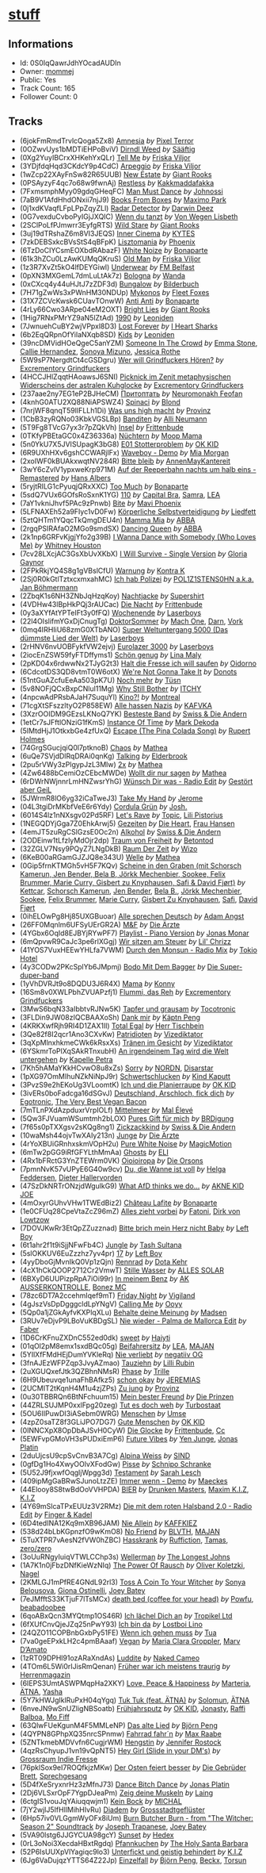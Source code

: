 # [stuff](https://open.spotify.com/playlist/0S0IqQawrJdhYOcadAUDIn)
## Informations
<!-- META_BEGIN -->
- Id: 0S0IqQawrJdhYOcadAUDIn
- Owner: [mommej](https://open.spotify.com/user/mommej)
- Public: Yes
- Track Count: 165
- Follower Count: 0
<!-- META_END -->


## Tracks
<!-- TRACK_LIST_BEGIN -->
- (6jokFmRmdTrvlcQoga5Zx8) [Amnesia](https://open.spotify.com/track/6jokFmRmdTrvlcQoga5Zx8) *by* [Pixel Terror](https://open.spotify.com/artist/3DajvNySJjylWpCSeXefFm)
- (0OZwvUys1bMDTiEHPoBviV) [Dirndl Weed](https://open.spotify.com/track/0OZwvUys1bMDTiEHPoBviV) *by* [Sääftig](https://open.spotify.com/artist/4q3hVjQ64ODTveUdXsy2Jw)
- (0Xg2YuyIBCrxXHKehYxQLr) [Tell Me](https://open.spotify.com/track/0Xg2YuyIBCrxXHKehYxQLr) *by* [Friska Viljor](https://open.spotify.com/artist/3gToxmSxuAo27Aa0wD8Yul)
- (3YDjfdqHqd3CKdcY9p4CdC) [Arpeggio](https://open.spotify.com/track/3YDjfdqHqd3CKdcY9p4CdC) *by* [Friska Viljor](https://open.spotify.com/artist/3gToxmSxuAo27Aa0wD8Yul)
- (1wZcp22XAyFnSw82R65UUB) [New Estate](https://open.spotify.com/track/1wZcp22XAyFnSw82R65UUB) *by* [Giant Rooks](https://open.spotify.com/artist/5wD0owYApRtYmjPWavWKvb)
- (0PSAyzyF4qc7o68w9fwnAj) [Restless](https://open.spotify.com/track/0PSAyzyF4qc7o68w9fwnAj) *by* [Kakkmaddafakka](https://open.spotify.com/artist/4HV7yKF3SRpY6I0gxu7hm9)
- (7FxmsmphMyy09gdqGHeqFC) [Man Must Dance](https://open.spotify.com/track/7FxmsmphMyy09gdqGHeqFC) *by* [Johnossi](https://open.spotify.com/artist/0k5NrYJAazGYrIhzrDslcT)
- (7aB9V1AfdHhdONxii7njJ9) [Books From Boxes](https://open.spotify.com/track/7aB9V1AfdHhdONxii7njJ9) *by* [Maximo Park](https://open.spotify.com/artist/048FBwXjFYBWxSggPDipic)
- (0j1xdKVaqfLFpLPpZqyZLl) [Radar Detector](https://open.spotify.com/track/0j1xdKVaqfLFpLPpZqyZLl) *by* [Darwin Deez](https://open.spotify.com/artist/5ERkupmHea6uS0nwKr2zcz)
- (0G7vexduCvboPyIGjJXQIC) [Wenn du tanzt](https://open.spotify.com/track/0G7vexduCvboPyIGjJXQIC) *by* [Von Wegen Lisbeth](https://open.spotify.com/artist/0uNoScPvcAL4krqNZfeJBq)
- (2SClPoLfPJmwrr3EyfgRTS) [Wild Stare](https://open.spotify.com/track/2SClPoLfPJmwrr3EyfgRTS) *by* [Giant Rooks](https://open.spotify.com/artist/5wD0owYApRtYmjPWavWKvb)
- (3uj19dTRshaZ6m8VI3JEQS) [Inner Cinema](https://open.spotify.com/track/3uj19dTRshaZ6m8VI3JEQS) *by* [KYTES](https://open.spotify.com/artist/1q8H46YhdCtAO8tXHIWe2d)
- (7zkDEBSxkcBVsStS4qBFpK) [Lisztomania](https://open.spotify.com/track/7zkDEBSxkcBVsStS4qBFpK) *by* [Phoenix](https://open.spotify.com/artist/1xU878Z1QtBldR7ru9owdU)
- (6TzDoCIYCsmEOXbdRAbazF) [White Noize](https://open.spotify.com/track/6TzDoCIYCsmEOXbdRAbazF) *by* [Bonaparte](https://open.spotify.com/artist/2jwl8DJIsmnFbA5vPdGSCy)
- (61k3hZCu0LzAwKUMqQKruS) [Old Man](https://open.spotify.com/track/61k3hZCu0LzAwKUMqQKruS) *by* [Friska Viljor](https://open.spotify.com/artist/3gToxmSxuAo27Aa0wD8Yul)
- (1z3R7XvZt5kO4lfDEYGiwl) [Underwear](https://open.spotify.com/track/1z3R7XvZt5kO4lfDEYGiwl) *by* [FM Belfast](https://open.spotify.com/artist/22V3XeUvqBmVzu82JdKFWi)
- (0pXN3MXGemL7dmLuLtAk7z) [Bologna](https://open.spotify.com/track/0pXN3MXGemL7dmLuLtAk7z) *by* [Wanda](https://open.spotify.com/artist/6Kg9EvjSnEm5swmrvWCJyB)
- (0xCXcq4y44uHJtJ7zZDF3d) [Bungalow](https://open.spotify.com/track/0xCXcq4y44uHJtJ7zZDF3d) *by* [Bilderbuch](https://open.spotify.com/artist/2ErWLckuGFl84nGmg5fwyG)
- (7H71gZwWs3xPWnHM30NDUp) [Mykonos](https://open.spotify.com/track/7H71gZwWs3xPWnHM30NDUp) *by* [Fleet Foxes](https://open.spotify.com/artist/4EVpmkEwrLYEg6jIsiPMIb)
- (31X7ZCVcKwsk6CUavTOnwW) [Anti Anti](https://open.spotify.com/track/31X7ZCVcKwsk6CUavTOnwW) *by* [Bonaparte](https://open.spotify.com/artist/2jwl8DJIsmnFbA5vPdGSCy)
- (4rLy66Cwo3ARpe04eM2OXT) [Bright Lies](https://open.spotify.com/track/4rLy66Cwo3ARpe04eM2OXT) *by* [Giant Rooks](https://open.spotify.com/artist/5wD0owYApRtYmjPWavWKvb)
- (1Hig7RNxPMrYZ9aN5lZtAd) [1990](https://open.spotify.com/track/1Hig7RNxPMrYZ9aN5lZtAd) *by* [Leoniden](https://open.spotify.com/artist/1zwtew8BGPk66RKGQqtPCX)
- (7JwnuehCuBY2wjVPpxl8D3) [Lost Forever](https://open.spotify.com/track/7JwnuehCuBY2wjVPpxl8D3) *by* [I Heart Sharks](https://open.spotify.com/artist/4HHftqPaBwXIk5C7GOLI7y)
- (6b2EqQRpnOfYilaNXqb8SD) [Kids](https://open.spotify.com/track/6b2EqQRpnOfYilaNXqb8SD) *by* [Leoniden](https://open.spotify.com/artist/1zwtew8BGPk66RKGQqtPCX)
- (39ncDMVidHOeQgeC5anYZM) [Someone In The Crowd](https://open.spotify.com/track/39ncDMVidHOeQgeC5anYZM) *by* [Emma Stone](https://open.spotify.com/artist/68Uwx1d3EbjDJhYsLjqvIq), [Callie Hernandez](https://open.spotify.com/artist/13kKxNPnxPeeWQaAaZwvCP), [Sonoya Mizuno](https://open.spotify.com/artist/4FFGJ9ERSX06Sl8hD7GRVv), [Jessica Rothe](https://open.spotify.com/artist/21yiGQIpkiP8edfxDipQaW)
- (5W9sP7NergdtCt4cGSDgru) [Wer will Grindfuckers Hören?](https://open.spotify.com/track/5W9sP7NergdtCt4cGSDgru) *by* [Excrementory Grindfuckers](https://open.spotify.com/artist/3LB1BBuItGcDVtmEdmJBLh)
- (4HCCJHlZqqtHAoawsJ6SNI) [Picknick im Zenit metaphysischen Widerscheins der astralen Kuhglocke](https://open.spotify.com/track/4HCCJHlZqqtHAoawsJ6SNI) *by* [Excrementory Grindfuckers](https://open.spotify.com/artist/3LB1BBuItGcDVtmEdmJBLh)
- (237aae2ny7EG1eP2BJHeCM) [Притоптать](https://open.spotify.com/track/237aae2ny7EG1eP2BJHeCM) *by* [Neuromonakh Feofan](https://open.spotify.com/artist/5Lr1Om17ha56YMl8ejZIKe)
- (4knhG0ATU2XQ88NiAPSWZ4) [Spinaci](https://open.spotify.com/track/4knhG0ATU2XQ88NiAPSWZ4) *by* [Blond](https://open.spotify.com/artist/4WnfD0e5J91W7zyHBK6svA)
- (7nrjWF8qnqT59lIFLLh1Di) [Was uns high macht](https://open.spotify.com/track/7nrjWF8qnqT59lIFLLh1Di) *by* [Provinz](https://open.spotify.com/artist/2f7f3AmL16mmiAmYnxmmfx)
- (1CbB3zyRQNo03KbkVGSLBp) [Banditen](https://open.spotify.com/track/1CbB3zyRQNo03KbkVGSLBp) *by* [Alli Neumann](https://open.spotify.com/artist/2fUZ5QodNiQntWefUy6Jfh)
- (5T9Fg8TVcG7yx3r7pZQkVh) [Insel](https://open.spotify.com/track/5T9Fg8TVcG7yx3r7pZQkVh) *by* [Frittenbude](https://open.spotify.com/artist/7jy0nL3F5ehHJxXYMBImkk)
- (0TKfyPBEtaGC0x4Z36336a) [Nüchtern](https://open.spotify.com/track/0TKfyPBEtaGC0x4Z36336a) *by* [Moop Mama](https://open.spotify.com/artist/49rpD3gtSpIjsZNxdwhuYl)
- (5n0YkU7X5JVISUpagK3bG8) [E01 Stotterproblem](https://open.spotify.com/track/5n0YkU7X5JVISUpagK3bG8) *by* [OK KID](https://open.spotify.com/artist/5syyAQTWJ2BaLtjOKE99MK)
- (6R9UXhHXv6gshCCWARjIFx) [Waveboy - Demo](https://open.spotify.com/track/6R9UXhHXv6gshCCWARjIFx) *by* [Mia Morgan](https://open.spotify.com/artist/5Uw20NgiZnH2WMcpQ7FdRB)
- (2xoIWF0kBUAkxwqtNV284R) [Bitte bleib](https://open.spotify.com/track/2xoIWF0kBUAkxwqtNV284R) *by* [AnnenMayKantereit](https://open.spotify.com/artist/23xqmJEN3oVxwzqtNIyR5m)
- (3wY6cZvlV1ypxweKrp971M) [Auf der Reeperbahn nachts um halb eins - Remastered](https://open.spotify.com/track/3wY6cZvlV1ypxweKrp971M) *by* [Hans Albers](https://open.spotify.com/artist/66wJy7S34HLP7zed2DfuCO)
- (5ryjtRILG1cPyuqjQRxXXC) [Too Much](https://open.spotify.com/track/5ryjtRILG1cPyuqjQRxXXC) *by* [Bonaparte](https://open.spotify.com/artist/2jwl8DJIsmnFbA5vPdGSCy)
- (5sdQ7VUx6GOfsRoSxnK1YG) [110](https://open.spotify.com/track/5sdQ7VUx6GOfsRoSxnK1YG) *by* [Capital Bra](https://open.spotify.com/artist/4WZGDpNwrC0vNQyl9QzF7d), [Samra](https://open.spotify.com/artist/6h1s4i4XKIYv4ErDelLDN0), [LEA](https://open.spotify.com/artist/5Yo5iU2nf4H41waPl4ZnS1)
- (7aY1vkniJhvf5PAc9zPnwb) [Bite](https://open.spotify.com/track/7aY1vkniJhvf5PAc9zPnwb) *by* [Mavi Phoenix](https://open.spotify.com/artist/0Lt05xaSe2ACmAiSkIdcSm)
- (5LFNAXEh52a9FIyc1vD0Fw) [Körperliche Selbstverteidigung](https://open.spotify.com/track/5LFNAXEh52a9FIyc1vD0Fw) *by* [Liedfett](https://open.spotify.com/artist/1KiNsBHJte2NL9dNjiw1ye)
- (5ztQHTm1YQqcTkQmgDEU4n) [Mamma Mia](https://open.spotify.com/track/5ztQHTm1YQqcTkQmgDEU4n) *by* [ABBA](https://open.spotify.com/artist/0LcJLqbBmaGUft1e9Mm8HV)
- (2rgqPSIRAfaO2MGo9smdSX) [Dancing Queen](https://open.spotify.com/track/2rgqPSIRAfaO2MGo9smdSX) *by* [ABBA](https://open.spotify.com/artist/0LcJLqbBmaGUft1e9Mm8HV)
- (2k1np6GRFvKjgjYfo2g39B) [I Wanna Dance with Somebody (Who Loves Me)](https://open.spotify.com/track/2k1np6GRFvKjgjYfo2g39B) *by* [Whitney Houston](https://open.spotify.com/artist/6XpaIBNiVzIetEPCWDvAFP)
- (7cv28LXcjAC3GsXbUvXKbX) [I Will Survive - Single Version](https://open.spotify.com/track/7cv28LXcjAC3GsXbUvXKbX) *by* [Gloria Gaynor](https://open.spotify.com/artist/6V6WCgi7waF55bJmylC4H5)
- (2FPkRkjYQ4S8g1gVBslCfU) [Warnung](https://open.spotify.com/track/2FPkRkjYQ4S8g1gVBslCfU) *by* [Kontra K](https://open.spotify.com/artist/4lDiJcOJ2GLCK6p9q5BgfK)
- (2Sj0R0kGtlTztxcxmxahMC) [Ich hab Polizei](https://open.spotify.com/track/2Sj0R0kGtlTztxcxmxahMC) *by* [POL1Z1STENS0HN a.k.a. Jan Böhmermann](https://open.spotify.com/artist/4yos94vHbPhhiNdyYO2uan)
- (2ZbqK1s6NH3ZNbJqHzqKoy) [Nachtjacke](https://open.spotify.com/track/2ZbqK1s6NH3ZNbJqHzqKoy) *by* [Supershirt](https://open.spotify.com/artist/09e4HLtPndIxnyrFduAgsn)
- (4VDHw43lBpHkPQj3rAUCac) [Die Nacht](https://open.spotify.com/track/4VDHw43lBpHkPQj3rAUCac) *by* [Frittenbude](https://open.spotify.com/artist/7jy0nL3F5ehHJxXYMBImkk)
- (0y3aXYfAtYPTeIFt3y0fFQ) [Wochenende](https://open.spotify.com/track/0y3aXYfAtYPTeIFt3y0fFQ) *by* [Laserboys](https://open.spotify.com/artist/1KqYniwvcfPmNdI8Xct8FN)
- (22l4OIslifmYGxDjCnugTg) [DoktorSommer](https://open.spotify.com/track/22l4OIslifmYGxDjCnugTg) *by* [Mach One](https://open.spotify.com/artist/1WPthKKpcmNyzOHqc2E0v9), [Darn](https://open.spotify.com/artist/1lk3UJYIgX0Mke4RbWAXDh), [Vork](https://open.spotify.com/artist/5AuI3joQlH4Llv8L8YADCf)
- (0mq4IRHIiU68zmG0XTbANO) [Super Weltuntergang 5000 (Das dümmste Lied der Welt)](https://open.spotify.com/track/0mq4IRHIiU68zmG0XTbANO) *by* [Laserboys](https://open.spotify.com/artist/1KqYniwvcfPmNdI8Xct8FN)
- (2rHNV6nvUOBFykfVW2ejvj) [Eurolazer 3000](https://open.spotify.com/track/2rHNV6nvUOBFykfVW2ejvj) *by* [Laserboys](https://open.spotify.com/artist/1KqYniwvcfPmNdI8Xct8FN)
- (2iocEnZSW59fyFTDffyms1) [Schön genug](https://open.spotify.com/track/2iocEnZSW59fyFTDffyms1) *by* [Lina Maly](https://open.spotify.com/artist/0VVKg6krYM45eGuevSlcRk)
- (2pKD04x6rdwwNx2TJyG2t3) [Halt die Fresse ich will saufen](https://open.spotify.com/track/2pKD04x6rdwwNx2TJyG2t3) *by* [Oidorno](https://open.spotify.com/artist/3XcO96PGPDNeAiJSfrEisz)
- (6CdcotDS3QD8vtmT0W6otX) [We're Not Gonna Take It](https://open.spotify.com/track/6CdcotDS3QD8vtmT0W6otX) *by* [Donots](https://open.spotify.com/artist/2gRgzV2ooQwweEr4s7lwsg)
- (51ntGuAZcfuEeAa503pK7U) [Noch mehr](https://open.spotify.com/track/51ntGuAZcfuEeAa503pK7U) *by* [Tüsn](https://open.spotify.com/artist/5utGNWJETHNP320pBooR6S)
- (5v8NOFjQCxBxpCNlul11Mg) [Why Still Bother](https://open.spotify.com/track/5v8NOFjQCxBxpCNlul11Mg) *by* [ITCHY](https://open.spotify.com/artist/42pWilgI9MEZARoTtGHNR4)
- (4npcwAdPRsbAJaH7SuquYl) [Kino?!](https://open.spotify.com/track/4npcwAdPRsbAJaH7SuquYl) *by* [Montreal](https://open.spotify.com/artist/1WBgY3ppwWenEynLyKUNRk)
- (71cgXtSFszzltyO2P858EW) [Alle hassen Nazis](https://open.spotify.com/track/71cgXtSFszzltyO2P858EW) *by* [KAFVKA](https://open.spotify.com/artist/3L0djJm2FSPciCF4NvNBxd)
- (3XzrOOIDM9GEzsLKNoQ7YK) [Besteste Band](https://open.spotify.com/track/3XzrOOIDM9GEzsLKNoQ7YK) *by* [Swiss & Die Andern](https://open.spotify.com/artist/3d8f0YBZivistZ4Ohauncb)
- (1etCr7sJFftlONziG1fKmS) [Instance Of Time](https://open.spotify.com/track/1etCr7sJFftlONziG1fKmS) *by* [Mark Dekoda](https://open.spotify.com/artist/3FzG2HgsgPRfwpX1qSK1g8)
- (5IMtdHjJ1OtkxbGe4zfUxQ) [Escape (The Pina Colada Song)](https://open.spotify.com/track/5IMtdHjJ1OtkxbGe4zfUxQ) *by* [Rupert Holmes](https://open.spotify.com/artist/0TqIPD4IS1w4e30R38B3vj)
- (74GrgSGucjqiQ0l7ptknoB) [Chaos](https://open.spotify.com/track/74GrgSGucjqiQ0l7ptknoB) *by* [Mathea](https://open.spotify.com/artist/3r5Kc95Oz8lDc8BL9ChO7n)
- (6uQe7SVjdDlRqDRAi0qnKg) [Talking](https://open.spotify.com/track/6uQe7SVjdDlRqDRAi0qnKg) *by* [Elderbrook](https://open.spotify.com/artist/2vf4pRsEY6LpL5tKmqWb64)
- (2pu5rVWy3zPlgypJzL3Mlw) [2x](https://open.spotify.com/track/2pu5rVWy3zPlgypJzL3Mlw) *by* [Mathea](https://open.spotify.com/artist/3r5Kc95Oz8lDc8BL9ChO7n)
- (4Zw6488bCemiOzCEbcMWDe) [Wollt dir nur sagen](https://open.spotify.com/track/4Zw6488bCemiOzCEbcMWDe) *by* [Mathea](https://open.spotify.com/artist/3r5Kc95Oz8lDc8BL9ChO7n)
- (6rDWrNWjnnrLmHNZwsrYhG) [Wünsch Dir was - Radio Edit](https://open.spotify.com/track/6rDWrNWjnnrLmHNZwsrYhG) *by* [Gestört aber GeiL](https://open.spotify.com/artist/7KAGJwWQQui8b0uqwXRkSr)
- (5JWrmR8lO6yg32iCaTweJ3) [Take My Hand](https://open.spotify.com/track/5JWrmR8lO6yg32iCaTweJ3) *by* [Jerome](https://open.spotify.com/artist/4xcDVatLFh6qlcm41er3LV)
- (04L3tgiDrMKbfVeE6r6Ydy) [Cordula Grün](https://open.spotify.com/track/04L3tgiDrMKbfVeE6r6Ydy) *by* [Josh.](https://open.spotify.com/artist/1nngQyj8LCicyLKclbWTmU)
- (6014S4lz1nNXsgv02Pd5RF) [Let's Rave](https://open.spotify.com/track/6014S4lz1nNXsgv02Pd5RF) *by* [Topic](https://open.spotify.com/artist/0u6GtibW46tFX7koQ6uNJZ), [Lili Pistorius](https://open.spotify.com/artist/4oKt0SXvXeiNnlvbugRzWY)
- (1NEGQDYjGga7Z0EhkArwj5) [Gezeiten](https://open.spotify.com/track/1NEGQDYjGga7Z0EhkArwj5) *by* [Die Heart](https://open.spotify.com/artist/5BIkVjUzKoOAFzYIomKvtJ), [Frau Hansen](https://open.spotify.com/artist/7FEl54glVwUnqxgctyTeVU)
- (4emJT5zuRgCSlGzsE0Oc2n) [Alkohol](https://open.spotify.com/track/4emJT5zuRgCSlGzsE0Oc2n) *by* [Swiss & Die Andern](https://open.spotify.com/artist/3d8f0YBZivistZ4Ohauncb)
- (2ODEinw1tLfzlyMdOjr2dp) [Traum von Freiheit](https://open.spotify.com/track/2ODEinw1tLfzlyMdOjr2dp) *by* [Betontod](https://open.spotify.com/artist/1yHqgdbtHjBHnyc1Qk0b1f)
- (32ZGLV7Nsy9PQyZ7LNgDkB) [Raum Der Zeit](https://open.spotify.com/track/32ZGLV7Nsy9PQyZ7LNgDkB) *by* [Wizo](https://open.spotify.com/artist/3bnjnDR8RpA8FA4yZpND07)
- (6KeB00aRGamGJZJQ8e343U) [Welle](https://open.spotify.com/track/6KeB00aRGamGJZJQ8e343U) *by* [Mathea](https://open.spotify.com/artist/3r5Kc95Oz8lDc8BL9ChO7n)
- (0Gip5frnKTMGh5vH5F7KQv) [Scheine in den Graben (mit Schorsch Kamerun, Jen Bender, Bela B, Jörkk Mechenbier, Sookee, Felix Brummer, Marie Curry, Gisbert zu Knyphausen, Safi & David Fjørt)](https://open.spotify.com/track/0Gip5frnKTMGh5vH5F7KQv) *by* [Kettcar](https://open.spotify.com/artist/4jqmOtAaAmhgv3xsl9k5Mx), [Schorsch Kamerun](https://open.spotify.com/artist/4o5ZcFNjaCXNlUCWWYPclr), [Jen Bender](https://open.spotify.com/artist/1jCV63Pk2HQmmwRQM1sq0s), [Bela B.](https://open.spotify.com/artist/1BOTcSZvfl1F4kui1f95dk), [Jörkk Mechenbier](https://open.spotify.com/artist/0ppkCRk5psyfNSjsGbj7Qb), [Sookee](https://open.spotify.com/artist/2qXe9nDyQBHyMLduqEwQZb), [Felix Brummer](https://open.spotify.com/artist/7jR7cyGDAnM8PP9pjNd9Al), [Marie Curry](https://open.spotify.com/artist/0EW1VMMfT8TJtljzF2dj8A), [Gisbert Zu Knyphausen](https://open.spotify.com/artist/2tDVKS41XWT3vvy4A3ZbcV), [Safi](https://open.spotify.com/artist/6ofH1xLiAVKQN0YdpOoIEK), [David Fjørt](https://open.spotify.com/artist/48bf3TlGeeb1prBRq43qTI)
- (0ihELOwPg8Hj85UXGBuoar) [Alle sprechen Deutsch](https://open.spotify.com/track/0ihELOwPg8Hj85UXGBuoar) *by* [Adam Angst](https://open.spotify.com/artist/4s8thwd54lskRtbVXTIaDh)
- (26FF0Mqnlm6UFSyUErGR2A) [M&F](https://open.spotify.com/track/26FF0Mqnlm6UFSyUErGR2A) *by* [Die Ärzte](https://open.spotify.com/artist/0cbL6CYnRqpAxf1evwUVQD)
- (4YGbx6OqId8EJBYjRYwPF7) [Playlist - Piano Version](https://open.spotify.com/track/4YGbx6OqId8EJBYjRYwPF7) *by* [Jonas Monar](https://open.spotify.com/artist/15DtxS7TcOYPplKUl5re5C)
- (6mQpvwR9CaJc3pe6rlXGgj) [Wir sitzen am Steuer](https://open.spotify.com/track/6mQpvwR9CaJc3pe6rlXGgj) *by* [Lil' Chrizz](https://open.spotify.com/artist/0HWs9pR5wowDSVf13yYDIB)
- (41YOS7VuxHEEwYHLfa7VWM) [Durch den Monsun - Radio Mix](https://open.spotify.com/track/41YOS7VuxHEEwYHLfa7VWM) *by* [Tokio Hotel](https://open.spotify.com/artist/46aNfN89JrOQTCy97GoCHa)
- (4y3CODw2PKcSplYb6JMpmj) [Bodo Mit Dem Bagger](https://open.spotify.com/track/4y3CODw2PKcSplYb6JMpmj) *by* [Die Super-duper-band](https://open.spotify.com/artist/7zKhsTKeoa55ztP3IkC6on)
- (1yVhDVRJt9o8DQDU3J6R4X) [Mama](https://open.spotify.com/track/1yVhDVRJt9o8DQDU3J6R4X) *by* [Konny](https://open.spotify.com/artist/3x3yQSYkDWsumc4lp8K9H5)
- (16Sm8v0XWLPbhZVUAPzfj1) [Flummi, das Reh](https://open.spotify.com/track/16Sm8v0XWLPbhZVUAPzfj1) *by* [Excrementory Grindfuckers](https://open.spotify.com/artist/3LB1BBuItGcDVtmEdmJBLh)
- (3MwS6bqN33aIbbtvRJNw5K) [Tapfer und grausam](https://open.spotify.com/track/3MwS6bqN33aIbbtvRJNw5K) *by* [Tocotronic](https://open.spotify.com/artist/4WOaecAM3RMMmrbZzNx0vu)
- (3FLDin9JW08zIQCBAAXoSh) [Dank mir](https://open.spotify.com/track/3FLDin9JW08zIQCBAAXoSh) *by* [Käptn Peng](https://open.spotify.com/artist/4uJ0Z35toYgdlrDGF4eFY2)
- (4KRKXwfRjh9RI4D1ZAX1Il) [Total Egal](https://open.spotify.com/track/4KRKXwfRjh9RI4D1ZAX1Il) *by* [Herr Tischbein](https://open.spotify.com/artist/3yDsTvbCepr90J43Xl61eE)
- (3Qe82f8I2qcr1Ano3CXvKw) [Patridioten](https://open.spotify.com/track/3Qe82f8I2qcr1Ano3CXvKw) *by* [Vizediktator](https://open.spotify.com/artist/7nAIezZHjpkwNCHGbeOpnd)
- (3qXpMlnxhkmeCWk6kRsxXs) [Tränen im Gesicht](https://open.spotify.com/track/3qXpMlnxhkmeCWk6kRsxXs) *by* [Vizediktator](https://open.spotify.com/artist/7nAIezZHjpkwNCHGbeOpnd)
- (6YSkmrToPlXqSAkRTnxubH) [An irgendeinem Tag wird die Welt untergehen](https://open.spotify.com/track/6YSkmrToPlXqSAkRTnxubH) *by* [Kapelle Petra](https://open.spotify.com/artist/0AqWbspCaJBnrvCcOi8OXe)
- (7Kh5hAMaYKkHCvwO8u8xZs) [Sorry](https://open.spotify.com/track/7Kh5hAMaYKkHCvwO8u8xZs) *by* [NORDN](https://open.spotify.com/artist/20YCTTIxfeaCdtis0JJq4p), [Disarstar](https://open.spotify.com/artist/7BSNHln0lSqyDHdQ3sv0Q5)
- (1pXG97OmMIhuNZkNiNpJ9r) [Schwertschlucken](https://open.spotify.com/track/1pXG97OmMIhuNZkNiNpJ9r) *by* [Kind Kaputt](https://open.spotify.com/artist/1mjpqlpnQg1qQO92e9By5v)
- (3PvzS9e2hEKoUg3VLoomtK) [Ich und die Planierraupe](https://open.spotify.com/track/3PvzS9e2hEKoUg3VLoomtK) *by* [OK KID](https://open.spotify.com/artist/5syyAQTWJ2BaLtjOKE99MK)
- (3ivERs0boFadcga16dSGvJ) [Deutschland, Arschloch, fick dich](https://open.spotify.com/track/3ivERs0boFadcga16dSGvJ) *by* [Egotronic](https://open.spotify.com/artist/7qOSGBeln5EB97texe71QD), [The Very Best Vegan Bacon](https://open.spotify.com/artist/1OaMd1420jYyoaM0KPU5iZ)
- (7mTLnPXdAzpduxrVrpIOLf) [Mittelmeer](https://open.spotify.com/track/7mTLnPXdAzpduxrVrpIOLf) *by* [Mal Élevé](https://open.spotify.com/artist/3PHJkWqkPIHfhQbtkXU3dN)
- (5Qw3FJVuamWSumtmh2bLOX) [Pures Gift für mich](https://open.spotify.com/track/5Qw3FJVuamWSumtmh2bLOX) *by* [BRDigung](https://open.spotify.com/artist/6QWhsOtNSHnGk1LO2rMj63)
- (7f65s0pTXXgsv2sKQg8ng1) [Zickzackkind](https://open.spotify.com/track/7f65s0pTXXgsv2sKQg8ng1) *by* [Swiss & Die Andern](https://open.spotify.com/artist/3d8f0YBZivistZ4Ohauncb)
- (10waMsh44ojvTwXAIy213n) [Junge](https://open.spotify.com/track/10waMsh44ojvTwXAIy213n) *by* [Die Ärzte](https://open.spotify.com/artist/0cbL6CYnRqpAxf1evwUVQD)
- (4rYoXBUiGRnhxskmVOpH2u) [Pure White Noise](https://open.spotify.com/track/4rYoXBUiGRnhxskmVOpH2u) *by* [MagicMotion](https://open.spotify.com/artist/5Vnls92y8d26EtF6eDgB2W)
- (6mTw2pGG9iRfGFYLthMmAa) [Ghosts](https://open.spotify.com/track/6mTw2pGG9iRfGFYLthMmAa) *by* [ELI](https://open.spotify.com/artist/63gbXCha1jpkrJJ9K5gGpR)
- (4Rx1bFRctG3YnZTEWrm0VK) [Oioioiropa](https://open.spotify.com/track/4Rx1bFRctG3YnZTEWrm0VK) *by* [Die Orsons](https://open.spotify.com/artist/7EJwrZYRepsc1zHNkDcITg)
- (7pmnNvK57vUPyE6G40w9cv) [Du, die Wanne ist voll](https://open.spotify.com/track/7pmnNvK57vUPyE6G40w9cv) *by* [Helga Feddersen](https://open.spotify.com/artist/2Vy5rTjOrwiCj1rR1Q4E49), [Dieter Hallervorden](https://open.spotify.com/artist/5lafjqHAkO2umBIENbLUef)
- (47SzDkNRTrONzjdWgulkG9) [What AfD thinks we do...](https://open.spotify.com/track/47SzDkNRTrONzjdWgulkG9) *by* [AKNE KID JOE](https://open.spotify.com/artist/7gc8dP95DhyLjx5QZMNM3z)
- (4mOxyrGUhvVHw1TWEdBiz2) [Château Lafite](https://open.spotify.com/track/4mOxyrGUhvVHw1TWEdBiz2) *by* [Bonaparte](https://open.spotify.com/artist/2jwl8DJIsmnFbA5vPdGSCy)
- (1e0CFUq28CpeVtaZcZ96mZ) [Alles zieht vorbei](https://open.spotify.com/track/1e0CFUq28CpeVtaZcZ96mZ) *by* [Fatoni](https://open.spotify.com/artist/4riceIF5JCEKaSIwwLqIYt), [Dirk von Lowtzow](https://open.spotify.com/artist/4iThdARg7lrGGuvBkWhVLm)
- (7DOVJKwRr3EtQpZZuzznad) [Bitte brich mein Herz nicht Baby](https://open.spotify.com/track/7DOVJKwRr3EtQpZZuzznad) *by* [Left Boy](https://open.spotify.com/artist/2gIGkRqCo4NK2PUCI8u4aQ)
- (6t1ahr2f1t9iSjjNFwFb4C) [Jungle](https://open.spotify.com/track/6t1ahr2f1t9iSjjNFwFb4C) *by* [Tash Sultana](https://open.spotify.com/artist/6zVFRTB0Y1whWyH7ZNmywf)
- (5slOKKUV6EuZzzhz7yv4pr) [17](https://open.spotify.com/track/5slOKKUV6EuZzzhz7yv4pr) *by* [Left Boy](https://open.spotify.com/artist/2gIGkRqCo4NK2PUCI8u4aQ)
- (4yyDboGjMvnIkQ0Vp1zQjn) [Rennrad](https://open.spotify.com/track/4yyDboGjMvnIkQ0Vp1zQjn) *by* [Dota Kehr](https://open.spotify.com/artist/4r6pmr8iusCbyG0TSi6Aga)
- (4cX1hCkQOOP2712Cr2VmwT) [Stille Wasser](https://open.spotify.com/track/4cX1hCkQOOP2712Cr2VmwT) *by* [ALLES SOLAR](https://open.spotify.com/artist/7oYqhJ3oUvX07uuUSTgp7Z)
- (6BXyD6UUPizpRpA7iOi99r) [In meinem Benz](https://open.spotify.com/track/6BXyD6UUPizpRpA7iOi99r) *by* [AK AUSSERKONTROLLE](https://open.spotify.com/artist/07SFzTMeYf5P8Rd32a9Zzw), [Bonez MC](https://open.spotify.com/artist/1aS5tqEs9ci5P9KD9tZWa6)
- (78zc6DT7A2ccehmIqef9mT) [Friday Night‬‬‬](https://open.spotify.com/track/78zc6DT7A2ccehmIqef9mT) *by* [Vigiland](https://open.spotify.com/artist/3tLYpanVDomWAZqF82NPds)
- (4gJszVsDpDgggcldLpYNgV) [Calling Me](https://open.spotify.com/track/4gJszVsDpDgggcldLpYNgV) *by* [Ooyy](https://open.spotify.com/artist/0xe3AMjZeR6z3g4O6Vppjq)
- (5Qp0a1jZGkAyfvKXPlqXLu) [Behalte deine Meinung](https://open.spotify.com/track/5Qp0a1jZGkAyfvKXPlqXLu) *by* [Madsen](https://open.spotify.com/artist/1LsT3D414izg8h3K1VbrL4)
- (3RUv7eDjvP9LBoVuKBDgSL) [Nie wieder - Palma de Mallorca Edit](https://open.spotify.com/track/3RUv7eDjvP9LBoVuKBDgSL) *by* [Faber](https://open.spotify.com/artist/0k70gnDBLPirCltbTzoxuM)
- (1D6CrKFnuZXDnC552ed0dk) [sweet](https://open.spotify.com/track/1D6CrKFnuZXDnC552ed0dk) *by* [Haiyti](https://open.spotify.com/artist/3NjbpG6MmFGVLXwbcPXH90)
- (01qOl2pM8emx1sxdBQc05g) [Beifahrersitz](https://open.spotify.com/track/01qOl2pM8emx1sxdBQc05g) *by* [LEA](https://open.spotify.com/artist/5Yo5iU2nf4H41waPl4ZnS1), [MAJAN](https://open.spotify.com/artist/60pVmLS5zlt31OWk340O3U)
- (5YIlXfFMdHEjDumYVKleRq) [Nie verliebt](https://open.spotify.com/track/5YIlXfFMdHEjDumYVKleRq) *by* [negatiiv OG](https://open.spotify.com/artist/5PQVAGtwANqHreEKQJthOU)
- (3fnAJEzWFPZqp3JvyAZmao) [Tauziehn](https://open.spotify.com/track/3fnAJEzWFPZqp3JvyAZmao) *by* [Lilli Rubin](https://open.spotify.com/artist/2mkw5PDiTFmJh8VL8gixZH)
- (2uXGUQxefJtk3QZBhnNMsR) [Phase](https://open.spotify.com/track/2uXGUQxefJtk3QZBhnNMsR) *by* [Trille](https://open.spotify.com/artist/7z7UeKh2Y7m3DLpVs0458h)
- (6H9Ubeuvqe1unaFhBAfkz5) [schon okay](https://open.spotify.com/track/6H9Ubeuvqe1unaFhBAfkz5) *by* [JEREMIAS](https://open.spotify.com/artist/011bJBtG8SdkBqBiSpBllF)
- (2UCMIT2tKqnH4M1u4zjZPs) [Zu jung](https://open.spotify.com/track/2UCMIT2tKqnH4M1u4zjZPs) *by* [Provinz](https://open.spotify.com/artist/2f7f3AmL16mmiAmYnxmmfx)
- (0u30TBBRQn6BtNFchuum15) [Mein bester Freund](https://open.spotify.com/track/0u30TBBRQn6BtNFchuum15) *by* [Die Prinzen](https://open.spotify.com/artist/7F0bQWvv3rfV3EubmoQlwZ)
- (44ZRLSUJMP0xxlFpg20zeg) [Tut es doch weh](https://open.spotify.com/track/44ZRLSUJMP0xxlFpg20zeg) *by* [Turbostaat](https://open.spotify.com/artist/5pw5N0pRg8HUPlvpmsSktU)
- (5OU6IIPuwDI3iASebm0WRG) [Menschen](https://open.spotify.com/track/5OU6IIPuwDI3iASebm0WRG) *by* [Umse](https://open.spotify.com/artist/3nYA3xQYNjMXqtaE6wXP0g)
- (4zpZ0saTZ8f3GLiJPO7DG7) [Gute Menschen](https://open.spotify.com/track/4zpZ0saTZ8f3GLiJPO7DG7) *by* [OK KID](https://open.spotify.com/artist/5syyAQTWJ2BaLtjOKE99MK)
- (0INNCXpX8OpDbAJSvH0CyW) [Die Glocke](https://open.spotify.com/track/0INNCXpX8OpDbAJSvH0CyW) *by* [Frittenbude](https://open.spotify.com/artist/7jy0nL3F5ehHJxXYMBImkk), [Cc](https://open.spotify.com/artist/4Qhg64MUtkaqAf0234ijhE)
- (5EWFvpGMoVH3sPUDxiEmP6) [Future Vibes](https://open.spotify.com/track/5EWFvpGMoVH3sPUDxiEmP6) *by* [Yen Junge](https://open.spotify.com/artist/5cVmBzX9gmQbHVgKLarzk8), [Jonas Platin](https://open.spotify.com/artist/5BEbYYxD3IeqFhcOhoiAIK)
- (2duUjcsU9cpSvCnvB3A7Cg) [Alpina Weiss](https://open.spotify.com/track/2duUjcsU9cpSvCnvB3A7Cg) *by* [SIND](https://open.spotify.com/artist/7vTMiWoEUt3NEcGUtghAMi)
- (0gfDg1Ho4XwyOOlvXFodGw) [Pisse](https://open.spotify.com/track/0gfDg1Ho4XwyOOlvXFodGw) *by* [Schnipo Schranke](https://open.spotify.com/artist/1qMH37eEGa23qh00xUqES3)
- (5U52J9fjxwfOqgljWpgg3d) [Testament](https://open.spotify.com/track/5U52J9fjxwfOqgljWpgg3d) *by* [Sarah Lesch](https://open.spotify.com/artist/6LJBHROvHrYaH7BA0w0KDy)
- (409ipMgGaBRwSJunoLtzZE) [Immer wenn - Demo](https://open.spotify.com/track/409ipMgGaBRwSJunoLtzZE) *by* [Maeckes](https://open.spotify.com/artist/5nVbdvU60t7C0JBruxsS26)
- (44Elooy8S8twBdOoVVHPDA) [BIER](https://open.spotify.com/track/44Elooy8S8twBdOoVVHPDA) *by* [Drunken Masters](https://open.spotify.com/artist/0cUMeX7DFLIvLy0q8uqp6q), [Maxim K.I.Z](https://open.spotify.com/artist/4ol4AQkp02j1FQuQ4uGH1k), [K.I.Z](https://open.spotify.com/artist/0bMt8SJlp0gFRUufzifS05)
- (4Y69mSlcaTPxEUUz3V2RMz) [Die mit dem roten Halsband 2.0 - Radio Edit](https://open.spotify.com/track/4Y69mSlcaTPxEUUz3V2RMz) *by* [Finger & Kadel](https://open.spotify.com/artist/2W3QMj8bgNagVT9v9zktdM)
- (6D4tedINA12Kq9mXB96JAM) [Nie Allein](https://open.spotify.com/track/6D4tedINA12Kq9mXB96JAM) *by* [KAFFKIEZ](https://open.spotify.com/artist/02RMYgMewVfvyoxyAbegTo)
- (538d24bLbKGpnzfO9wKmO8) [No Friend](https://open.spotify.com/track/538d24bLbKGpnzfO9wKmO8) *by* [BLVTH](https://open.spotify.com/artist/4blNBKcFhLQ0rhwAe4JQ1e), [MAJAN](https://open.spotify.com/artist/60pVmLS5zlt31OWk340O3U)
- (5TuXTPR7vAesN2fVW0hZBC) [Hasskrank](https://open.spotify.com/track/5TuXTPR7vAesN2fVW0hZBC) *by* [Ruffiction](https://open.spotify.com/artist/2iTD8XrEd7bLKgWZjzVmsR), [Tamas](https://open.spotify.com/artist/7LShuJy9qVI7HLLvFR2uOI), [zero/zero](https://open.spotify.com/artist/6vJcl9Obo3AKxosH1ckqrM)
- (3oUuRNgyIuiqVTWLCChp3s) [Wellerman](https://open.spotify.com/track/3oUuRNgyIuiqVTWLCChp3s) *by* [The Longest Johns](https://open.spotify.com/artist/5k979N1TnPncUyqlXlaRSv)
- (1A7K1n0jFbzDNfKieWzNIq) [The Power Of Rausch](https://open.spotify.com/track/1A7K1n0jFbzDNfKieWzNIq) *by* [Oliver Koletzki](https://open.spotify.com/artist/1WjBIvYAnZTkTh5UiZNwlR), [Nagel](https://open.spotify.com/artist/3mh2UelJyOD9dKVHm2CKlQ)
- (2KMLGJ1mPfRE4GNdL92rl3) [Toss A Coin To Your Witcher](https://open.spotify.com/track/2KMLGJ1mPfRE4GNdL92rl3) *by* [Sonya Belousova](https://open.spotify.com/artist/0JnNzCUsHuDcUcBatOzuGP), [Giona Ostinelli](https://open.spotify.com/artist/2GGcFMw7PABKRpAS0lpYX6), [Joey Batey](https://open.spotify.com/artist/3yhgVqRLh6DyzacZyQPNWc)
- (7eJMfftS33KTjuF7lTsMCx) [death bed (coffee for your head)](https://open.spotify.com/track/7eJMfftS33KTjuF7lTsMCx) *by* [Powfu](https://open.spotify.com/artist/6bmlMHgSheBauioMgKv2tn), [beabadoobee](https://open.spotify.com/artist/35l9BRT7MXmM8bv2WDQiyB)
- (6qoABxQcn3MYQtmp1OS46R) [Ich lächel Dich an](https://open.spotify.com/track/6qoABxQcn3MYQtmp1OS46R) *by* [Tropikel Ltd](https://open.spotify.com/artist/15VagIVEAdYm95xs0ayi1x)
- (6fXUfCnvQjeJZq25nPwY93) [Ich bin da](https://open.spotify.com/track/6fXUfCnvQjeJZq25nPwY93) *by* [Lostboi Lino](https://open.spotify.com/artist/3dQiKOMNVmrryTnYTRw9qa)
- (24QZO11COPBnbGxbPy51FE) [Wenn ich gehen muss](https://open.spotify.com/track/24QZO11COPBnbGxbPy51FE) *by* [Tua](https://open.spotify.com/artist/1GXnXJCevXK2b7qDAwdU5u)
- (7va0geEPxkLH2c4pmBAaaf) [Vegan](https://open.spotify.com/track/7va0geEPxkLH2c4pmBAaaf) *by* [Maria Clara Groppler](https://open.spotify.com/artist/2xlwCXYGtn8X4a88qmzBQj), [Marv D’Amato](https://open.spotify.com/artist/1VdtRnd0KHz1Sd8ksvTpzX)
- (1zRT09DPHl91ozARaXndAs) [Luddite](https://open.spotify.com/track/1zRT09DPHl91ozARaXndAs) *by* [Naked Cameo](https://open.spotify.com/artist/6tzSR1jkVo43Y3r4EFA6df)
- (4TOm6L5Wi0rIJisRmQenan) [Früher war ich meistens traurig](https://open.spotify.com/track/4TOm6L5Wi0rIJisRmQenan) *by* [Herrenmagazin](https://open.spotify.com/artist/0jjCQcyzvVgiT6FyrYvDUl)
- (6IEPS3UmtASWPMqpHa2XKY) [Love, Peace & Happiness](https://open.spotify.com/track/6IEPS3UmtASWPMqpHa2XKY) *by* [Marteria](https://open.spotify.com/artist/3nDNDLcZuSto4k9u4AbcLB), [ÄTNA](https://open.spotify.com/artist/4ORnI4BzjKFbUply6fRvkX), [Yasha](https://open.spotify.com/artist/3tmjMu5zfLOTVJ8YX5FDpU)
- (5Y7kHWJgIklRuPxH04qYgq) [Tuk Tuk (feat. ÄTNA)](https://open.spotify.com/track/5Y7kHWJgIklRuPxH04qYgq) *by* [Solomun](https://open.spotify.com/artist/5wJK4kQAkVGjqM9x46KQOC), [ÄTNA](https://open.spotify.com/artist/4ORnI4BzjKFbUply6fRvkX)
- (6nveJN9wSnUZligNBSoatb) [Frühjahrsputz](https://open.spotify.com/track/6nveJN9wSnUZligNBSoatb) *by* [OK KID](https://open.spotify.com/artist/5syyAQTWJ2BaLtjOKE99MK), [Jonasty](https://open.spotify.com/artist/3bYYfFQWKDDl9diY3ujL3c), [Raffi Balboa](https://open.spotify.com/artist/4iillrghrKgbHstGkYFmsB), [Mo Fiff](https://open.spotify.com/artist/7EExkVRvV9nlrtOMRwEnlS)
- (63QlwFUeKgunM4F5MMLeNP) [Das alte Lied](https://open.spotify.com/track/63QlwFUeKgunM4F5MMLeNP) *by* [Björn Peng](https://open.spotify.com/artist/0bpVfnAjpr7PeTcyxMoAYK)
- (4QYPN8GPhpXQ35nrcSPnmw) [Fahrrad fahr´n](https://open.spotify.com/track/4QYPN8GPhpXQ35nrcSPnmw) *by* [Max Raabe](https://open.spotify.com/artist/0d2e8VbttQLewZySpLQudr)
- (5ZNTkmebMDVvfn6CugjrWM) [Hengstin](https://open.spotify.com/track/5ZNTkmebMDVvfn6CugjrWM) *by* [Jennifer Rostock](https://open.spotify.com/artist/6Sh3owUrsFjZ4qCjtpPV7G)
- (4qzRsChyupJ1vn19vQpNT5) [Hey Girl (Slide in your DM's)](https://open.spotify.com/track/4qzRsChyupJ1vn19vQpNT5) *by* [Grossraum Indie Fresse](https://open.spotify.com/artist/7plnGT9mPyDTE1NwmdIB9X)
- (76pklSox9eI7ROQfkjzMKw) [Der Osten feiert besser](https://open.spotify.com/track/76pklSox9eI7ROQfkjzMKw) *by* [Die Gebrüder Brett](https://open.spotify.com/artist/07vNMZfNvVVmo0Ajvj8foo), [Sprechgesang](https://open.spotify.com/artist/2zYVTLYHCic9caPfCoBLmX)
- (5D4fXeSryxnrHz3zMfnJ73) [Dance Bitch Dance](https://open.spotify.com/track/5D4fXeSryxnrHz3zMfnJ73) *by* [Jonas Platin](https://open.spotify.com/artist/5BEbYYxD3IeqFhcOhoiAIK)
- (2Dj6VLSxrOpF7YgpDJeaPm) [Zeig deine Muskeln](https://open.spotify.com/track/2Dj6VLSxrOpF7YgpDJeaPm) *by* [Laing](https://open.spotify.com/artist/6adqlX5PUDStRu3XYBG9wC)
- (6ctgIS1vouJqYAiuqqwjm1) [Kein Bock](https://open.spotify.com/track/6ctgIS1vouJqYAiuqqwjm1) *by* [MICHAL](https://open.spotify.com/artist/7bDgsuqe0B2xjZF3GQWrTA)
- (7jY2wjlJ5IfHIlMihHIvRu) [Diadem](https://open.spotify.com/track/7jY2wjlJ5IfHIlMihHIvRu) *by* [Grossstadtgeflüster](https://open.spotify.com/artist/03SZv6slUnLnHI3IfwG0gl)
- (6Hp57iv0VLGgmWyOFx8iUm) [Burn Butcher Burn - from "The Witcher: Season 2" Soundtrack](https://open.spotify.com/track/6Hp57iv0VLGgmWyOFx8iUm) *by* [Joseph Trapanese](https://open.spotify.com/artist/566MlWaCa63jvMZV9YMj3V), [Joey Batey](https://open.spotify.com/artist/3yhgVqRLh6DyzacZyQPNWc)
- (5VA90lstg6JJGYCUA98gcY) [Sunset](https://open.spotify.com/track/5VA90lstg6JJGYCUA98gcY) *by* [Hedex](https://open.spotify.com/artist/22I9QWygJ2IfxR855VsA3t)
- (0rL3oNoi3XecdaHBxtRgdq) [Pfannkuchen](https://open.spotify.com/track/0rL3oNoi3XecdaHBxtRgdq) *by* [The Holy Santa Barbara](https://open.spotify.com/artist/1ZaV7vibPmLl5OCje4RRgZ)
- (52P6IsUUXpVlYagiqc9lo3) [Unterfickt und geistig behindert](https://open.spotify.com/track/52P6IsUUXpVlYagiqc9lo3) *by* [K.I.Z](https://open.spotify.com/artist/0bMt8SJlp0gFRUufzifS05)
- (6Jg6VaDujqzYTTS64Z22Jp) [Einzelfall](https://open.spotify.com/track/6Jg6VaDujqzYTTS64Z22Jp) *by* [Björn Peng](https://open.spotify.com/artist/0bpVfnAjpr7PeTcyxMoAYK), [Beckx](https://open.spotify.com/artist/3KVxJTyE3U4rS2W7s6fdz8), [Torsun](https://open.spotify.com/artist/4NfVRNtGQjNNmrhPOsmzk8)
<!-- TRACK_LIST_END -->
